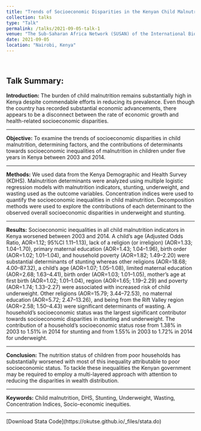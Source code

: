 ```yaml
---
title: "Trends of Socioeconomic Disparities in the Kenyan Child Malnutrition Statistics: An analysis of the Demographic and Health Survey"
collection: talks
type: "Talk"
permalink: /talks/2021-09-05-talk-1
venue: "The Sub-Saharan Africa Network (SUSAN) of the International Biometrics Society (IBS)"
date: 2021-09-05
location: "Nairobi, Kenya"
---
```


<br>

## Talk Summary:
**Introduction:** The burden of child malnutrition remains substantially high in Kenya despite commendable efforts in reducing its prevalence. Even though the country has recorded substantial economic advancements, there appears to be a disconnect between the rate of economic growth and health-related socioeconomic disparities.
<hr/>

**Objective:** To examine the trends of socioeconomic disparities in child malnutrition, determining factors, and the contributions of determinants towards socioeconomic inequalities of malnutrition in children under five years in Kenya between 2003 and 2014.
<hr>

**Methods:** We used data from the Kenya Demographic and Health Survey (KDHS). Malnutrition determinants were analyzed using multiple logistic regression models with malnutrition indicators, stunting, underweight, and wasting used as the outcome variables. Concentration indices were used to quantify the socioeconomic inequalities in child malnutrition. Decomposition methods were used to explore the contributions of each determinant to the observed overall socioeconomic disparities in underweight and stunting. 
<hr>

**Results:** Socioeconomic inequalities in all child malnutrition indicators in Kenya worsened between 2003 and 2014. A child’s age (Adjusted Odds Ratio, AOR=1.12; 95%CI 1.11–1.13), lack of a religion (or irreligion) (AOR=1.33; 1.04–1.70), primary maternal education (AOR=1.43; 1.04–1.96), birth order (AOR=1.02; 1.01–1.04), and household poverty (AOR=1.82; 1.49–2.20) were substantial determinants of stunting whereas other religions (AOR=18.68; 4.00–87.32), a child’s age (AOR=1.07; 1.05–1.08), limited maternal education (AOR=2.68; 1.63–4.41), birth order (AOR=1.03; 1.01–1.05), mother’s age at first birth (AOR=1.02; 1.01–1.04), region (AOR=1.65; 1.19–2.29) and poverty (AOR=1.74; 1.33–2.27) were associated with increased risk of child underweight. Other religions (AOR=15.79; 3.44–72.53), no maternal education (AOR=5.72; 2.47–13.26), and being from the Rift Valley region (AOR=2.58; 1.50–4.43) were significant determinants of wasting. A household’s socioeconomic status was the largest significant contributor towards socioeconomic disparities in stunting and underweight. The contribution of a household’s socioeconomic status rose from 1.38% in 2003 to 1.51% in 2014 for stunting and from 1.55% in 2003 to 1.72% in 2014 for underweight. 
<hr>

**Conclusion:** The nutrition status of children from poor households has substantially worsened with most of this inequality attributable to poor socioeconomic status. To tackle these inequalities the Kenyan government may be required to employ a multi-layered approach with attention to reducing the disparities in wealth distribution.
<hr>

**Keywords:** Child malnutrition, DHS, Stunting, Underweight, Wasting, Concentration Indices, Socio-economic inequities.<br>
<hr>
[Download Stata Code](https://okutse.github.io/_files/stata.do)
